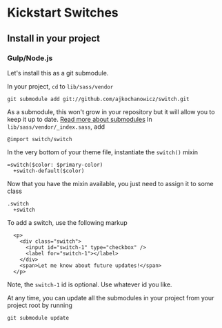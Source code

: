 # Kickstart Switches

## Install in your project

### Gulp/Node.js

Let's install this as a git submodule.

In your project, `cd` to `lib/sass/vendor`

    git submodule add git://github.com/ajkochanowicz/switch.git

As a submodule, this won't grow in your repository but it will allow you to
keep it up to date. [Read more about submodules](http://git-scm.com/book/en/Git-Tools-Submodules)
In `lib/sass/vendor/_index.sass`, add

    @import switch/switch

In the very bottom of your theme file, instantiate the `switch()` mixin

    =switch($color: $primary-color)
      +switch-default($color)

Now that you have the mixin available, you just need to assign it to some class

    .switch
      +switch

To add a switch, use the following markup 

      <p>
        <div class="switch">
          <input id="switch-1" type="checkbox" />
          <label for="switch-1"></label>
        </div>
        <span>Let me know about future updates!</span>
      </p>

Note, the `switch-1` id is optional. Use whatever id you like.

At any time, you can update all the submodules in your project from your project root by running

    git submodule update
